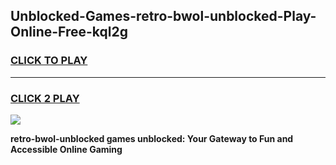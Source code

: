 
## Unblocked-Games-retro-bwol-unblocked-Play-Online-Free-kql2g
<h3>
<a href="https://premium76.site?title=retro-bwol-unblocked&ref=26A">CLICK TO PLAY</a></h3>
<hr>

<h3>
<a href="https://premium76.site?title=retro-bwol-unblocked&ref=26A">CLICK 2 PLAY</a>
  
</h3>

<a href="https://premium76.site?title=retro-bwol-unblocked&ref=26A"><img src="https://clearcache.store/games.png"></a>


**retro-bwol-unblocked games unblocked: Your Gateway to Fun and Accessible Online Gaming**

